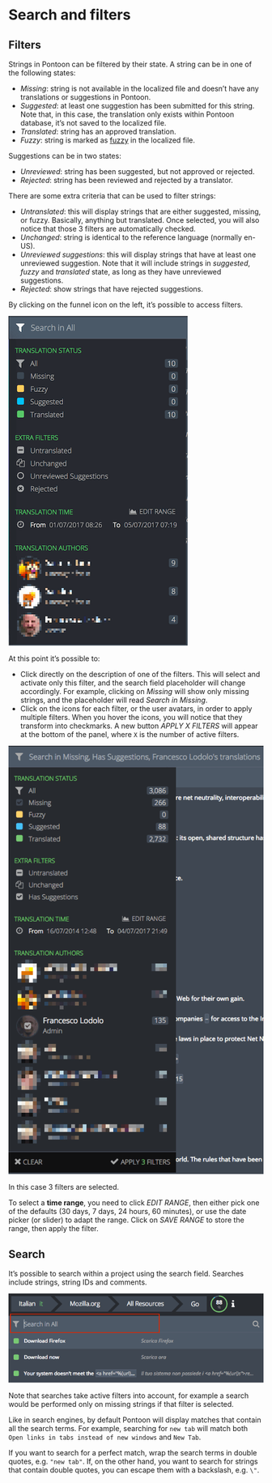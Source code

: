 # Search and filters

<!-- toc -->

## Filters

Strings in Pontoon can be filtered by their state. A string can be in one of the following states:
* *Missing*: string is not available in the localized file and doesn’t have any translations or suggestions in Pontoon.
* *Suggested*: at least one suggestion has been submitted for this string. Note that, in this case, the translation only exists within Pontoon database, it’s not saved to the localized file.
* *Translated*: string has an approved translation.
* *Fuzzy*: string is marked as [fuzzy](../../misc/glossary.md#fuzzy) in the localized file.

Suggestions can be in two states:
* *Unreviewed*: string has been suggested, but not approved or rejected.
* *Rejected*: string has been reviewed and rejected by a translator.

There are some extra criteria that can be used to filter strings:
* *Untranslated*: this will display strings that are either suggested, missing, or fuzzy. Basically, anything but translated. Once selected, you will also notice that those 3 filters are automatically checked.
* *Unchanged*: string is identical to the reference language (normally en-US).
* *Unreviewed suggestions*: this will display strings that have at least one unreviewed suggestion. Note that it will include strings in *suggested*, *fuzzy* and *translated* state, as long as they have unreviewed suggestions.
* *Rejected*: show strings that have rejected suggestions.

By clicking on the funnel icon on the left, it’s possible to access filters.

![Filters](/assets/images/pontoon/search_filters/filters.png)

At this point it’s possible to:
* Click directly on the description of one of the filters. This will select and activate only this filter, and the search field placeholder will change accordingly. For example, clicking on *Missing* will show only missing strings, and the placeholder will read *Search in Missing*.
* Click on the icons for each filter, or the user avatars, in order to apply multiple filters. When you hover the icons, you will notice that they transform into checkmarks. A new button *APPLY X FILTERS* will appear at the bottom of the panel, where `X` is the number of active filters.

![Multiple filters](/assets/images/pontoon/search_filters/filters_multiple.png)

In this case 3 filters are selected.

To select a **time range**, you need to click *EDIT RANGE*, then either pick one of the defaults (30 days, 7 days, 24 hours, 60 minutes), or use the date picker (or slider) to adapt the range. Click on *SAVE RANGE* to store the range, then apply the filter.

## Search

It’s possible to search within a project using the search field. Searches include strings, string IDs and comments.

![Search field](/assets/images/pontoon/search_filters/search_field.png)

Note that searches take active filters into account, for example a search would be performed only on missing strings if that filter is selected.

Like in search engines, by default Pontoon will display matches that contain all the search terms. For example, searching for `new tab` will match both `Open links in tabs instead of new windows` and `New Tab`.

If you want to search for a perfect match, wrap the search terms in double quotes, e.g. `"new tab"`. If, on the other hand, you want to search for strings that contain double quotes, you can escape them with a backslash, e.g. `\"`.
